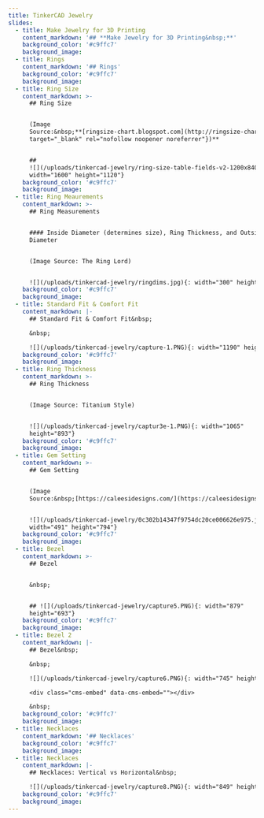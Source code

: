 ```yaml
---
title: TinkerCAD Jewelry
slides:
  - title: Make Jewelry for 3D Printing
    content_markdown: '## **Make Jewelry for 3D Printing&nbsp;**'
    background_color: '#c9ffc7'
    background_image:
  - title: Rings
    content_markdown: '## Rings'
    background_color: '#c9ffc7'
    background_image:
  - title: Ring Size
    content_markdown: >-
      ## Ring Size


      (Image
      Source:&nbsp;**[ringsize-chart.blogspot.com](http://ringsize-chart.blogspot.com/p/ring-size-conversion-chart.html){:
      target="_blank" rel="nofollow noopener noreferrer"})**


      ##
      ![](/uploads/tinkercad-jewelry/ring-size-table-fields-v2-1200x840.jpg){:
      width="1600" height="1120"}
    background_color: '#c9ffc7'
    background_image:
  - title: Ring Meaurements
    content_markdown: >-
      ## Ring Measurements


      #### Inside Diameter (determines size), Ring Thickness, and Outside
      Diameter


      (Image Source: The Ring Lord)


      ![](/uploads/tinkercad-jewelry/ringdims.jpg){: width="300" height="300"}
    background_color: '#c9ffc7'
    background_image:
  - title: Standard Fit & Comfort Fit
    content_markdown: |-
      ## Standard Fit & Comfort Fit&nbsp;

      &nbsp;

      ![](/uploads/tinkercad-jewelry/capture-1.PNG){: width="1190" height="546"}
    background_color: '#c9ffc7'
    background_image:
  - title: Ring Thickness
    content_markdown: >-
      ## Ring Thickness


      (Image Source: Titanium Style)


      ![](/uploads/tinkercad-jewelry/captur3e-1.PNG){: width="1065"
      height="893"}
    background_color: '#c9ffc7'
    background_image:
  - title: Gem Setting
    content_markdown: >-
      ## Gem Setting


      (Image
      Source:&nbsp;[https://caleesidesigns.com/](https://caleesidesigns.com/))


      ![](/uploads/tinkercad-jewelry/0c302b14347f9754dc20ce006626e975.jpg){:
      width="491" height="794"}
    background_color: '#c9ffc7'
    background_image:
  - title: Bezel
    content_markdown: >-
      ## Bezel


      &nbsp;


      ## ![](/uploads/tinkercad-jewelry/capture5.PNG){: width="879"
      height="693"}
    background_color: '#c9ffc7'
    background_image:
  - title: Bezel 2
    content_markdown: |-
      ## Bezel&nbsp;

      &nbsp;

      ![](/uploads/tinkercad-jewelry/capture6.PNG){: width="745" height="576"}

      <div class="cms-embed" data-cms-embed=""></div>

      &nbsp;
    background_color: '#c9ffc7'
    background_image:
  - title: Necklaces
    content_markdown: '## Necklaces'
    background_color: '#c9ffc7'
    background_image:
  - title: Necklaces
    content_markdown: |-
      ## Necklaces: Vertical vs Horizontal&nbsp;

      ![](/uploads/tinkercad-jewelry/capture8.PNG){: width="849" height="415"}
    background_color: '#c9ffc7'
    background_image:
---
```



